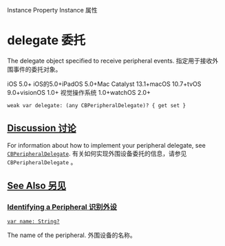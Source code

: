 Instance Property Instance 属性

# delegate 委托

The delegate object specified to receive peripheral events.
指定用于接收外围事件的委托对象。

iOS 5.0+ iOS的5.0+iPadOS 5.0+Mac Catalyst 13.1+macOS 10.7+tvOS 9.0+visionOS 1.0+ 视觉操作系统 1.0+watchOS 2.0+

```
weak var delegate: (any CBPeripheralDelegate)? { get set }
```



## [Discussion 讨论](https://developer.apple.com/documentation/corebluetooth/cbperipheral/delegate#Discussion)

For information about how to implement your peripheral delegate, see [`CBPeripheralDelegate`](https://developer.apple.com/documentation/corebluetooth/cbperipheraldelegate).
有关如何实现外围设备委托的信息，请参见 `CBPeripheralDelegate` 。



## [See Also 另见](https://developer.apple.com/documentation/corebluetooth/cbperipheral/delegate#see-also)

### [Identifying a Peripheral 识别外设](https://developer.apple.com/documentation/corebluetooth/cbperipheral/delegate#Identifying-a-Peripheral)

[`var name: String?`](https://developer.apple.com/documentation/corebluetooth/cbperipheral/name)

The name of the peripheral.
外围设备的名称。
